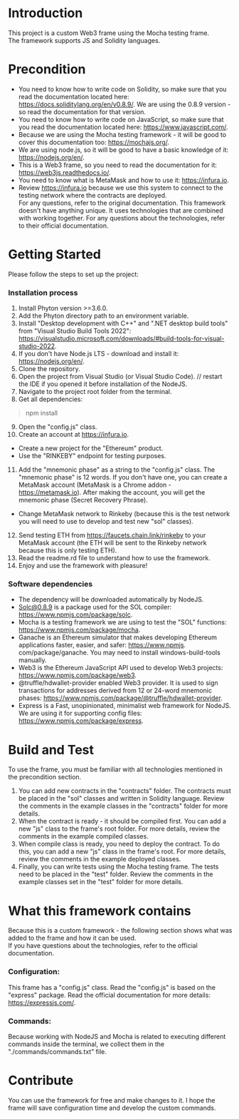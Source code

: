 # Introduction 
This project is a custom Web3 frame using the Mocha testing frame.  
The framework supports JS and Solidity languages.  

# Precondition
* You need to know how to write code on Solidity, so make sure that you read the documentation located here: https://docs.soliditylang.org/en/v0.8.9/. We are using the 0.8.9 version - so read the documentation for that version.  
* You need to know how to write code on JavaScript, so make sure that you read the documentation located here: https://www.javascript.com/.  
* Because we are using the Mocha testing framework - it will be good to cover this documentation too: https://mochajs.org/.  
* We are using node.js, so it will be good to have a basic knowledge of it: https://nodejs.org/en/.  
* This is a Web3 frame, so you need to read the documentation for it: https://web3js.readthedocs.io/.  
* You need to know what is MetaMask and how to use it: https://infura.io.  
* Review https://infura.io because we use this system to connect to the testing network where the contracts are deployed.  
For any questions, refer to the original documentation. This framework doesn't have anything unique. It uses technologies that are combined with working together. For any questions about the technologies, refer to their official documentation.  

# Getting Started
Please follow the steps to set up the project:  
### Installation process
1. Install Phyton version >=3.6.0.  
2. Add the Phyton directory path to an environment variable.
3. Install "Desktop development with C++" and ".NET desktop build tools" from "Visual Studio Build Tools 2022": https://visualstudio.microsoft.com/downloads/#build-tools-for-visual-studio-2022.  
4. If you don't have Node.js LTS - download and install it: https://nodejs.org/en/.  
5. Clone the repository.  
6. Open the project from Visual Studio (or Visual Studio Code). // restart the IDE if you opened it before installation of the NodeJS.  
7. Navigate to the project root folder from the terminal.  
8. Get all dependencies:  

> npm install  

9. Open the "config.js" class.  
10. Create an account at https://infura.io.  
* Create a new project for the "Ethereum" product.  
* Use the "RINKEBY" endpoint for testing purposes.  
11. Add the "mnemonic phase" as a string to the "config.js" class. The "mnemonic phase" is 12 words. If you don't have one, you can create a MetaMask account (MetaMask is a Chrome addon - https://metamask.io). After making the account, you will get the mnemonic phase (Secret Recovery Phrase).  
* Change MetaMask network to Rinkeby (because this is the test network you will need to use to develop and test new "sol" classes).  
12. Send testing ETH from https://faucets.chain.link/rinkeby to your MetaMask account (the ETH will be sent to the Rinkeby network because this is only testing ETH).  
13. Read the readme.rd file to understand how to use the framework.  
14. Enjoy and use the framework with pleasure!  

### Software dependencies
* The dependency will be downloaded automatically by NodeJS.  
* Solc@0.8.9 is a package used for the SOL compiler: https://www.npmjs.com/package/solc.  
* Mocha is a testing framework we are using to test the "SOL" functions: https://www.npmjs.com/package/mocha.  
* Ganache is an Ethereum simulator that makes developing Ethereum applications faster, easier, and safer: https://www.npmjs. com/package/ganache. You may need to install windows-build-tools manually.  
* Web3 is the Ethereum JavaScript API used to develop Web3 projects: https://www.npmjs.com/package/web3.  
* @truffle/hdwallet-provider enabled Web3 provider. It is used to sign transactions for addresses derived from 12 or 24-word mnemonic phases: https://www.npmjs.com/package/@truffle/hdwallet-provider.  
* Express is a Fast, unopinionated, minimalist web framework for NodeJS. We are using it for supporting config files: https://www.npmjs.com/package/express.  

# Build and Test
To use the frame, you must be familiar with all technologies mentioned in the precondition section.  
1. You can add new contracts in the "contracts" folder. The contracts must be placed in the "sol" classes and written in Solidity language. Review the comments in the example classes in the "contracts" folder for more details.  
2. When the contract is ready - it should be compiled first. You can add a new "js" class to the frame's root folder. For more details, review the comments in the example compiled classes.  
3. When compile class is ready, you need to deploy the contract. To do this, you can add a new "js" class in the frame's root. For more details, review the comments in the example deployed classes.  
4. Finally, you can write tests using the Mocha testing frame. The tests need to be placed in the "test" folder. Review the comments in the example classes set in the "test" folder for more details.  

# What this framework contains
Because this is a custom framework - the following section shows what was added to the frame and how it can be used.  
If you have questions about the technologies, refer to the official documentation.  

### Configuration:
This frame has a "config.js" class. Read the "config.js" is based on the "express" package. Read the official documentation for more details: https://expressjs.com/.  

### Commands:
Because working with NodeJS and Mocha is related to executing different commands inside the terminal, we collect them in the "./commands/commands.txt" file.  

# Contribute
You can use the framework for free and make changes to it. I hope the frame will save configuration time and develop the custom commands.
